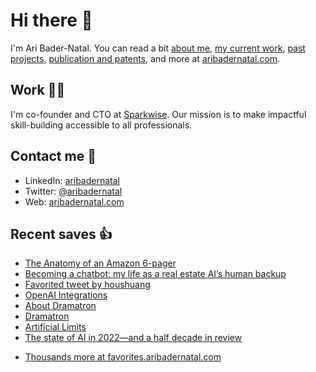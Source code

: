 # Hi there  👋

I'm Ari Bader-Natal. You can read a bit [about me](https://aribadernatal.com), [my current work](https://aribadernatal.com/projects/Sparkwise/), [past projects](https://aribadernatal.com/projects/), [publication and patents](https://aribadernatal.com/publications), and more at [aribadernatal.com](https://aribadernatal.com).

## Work  👨‍💻

I'm co-founder and CTO at [Sparkwise](https://sparkwise.co). Our mission is to make impactful skill-building accessible to all professionals.

## Contact me  💬 

- LinkedIn: [aribadernatal](https://linkedin.com/in/aribadernatal)
- Twitter: [@aribadernatal](https://twitter.com/aribadernatal)
- Web: [aribadernatal.com](https://aribadernatal.com)

## Recent saves  👍

<!--START_SECTION:feed-->
* [The Anatomy of an Amazon 6-pager](https:&#x2F;&#x2F;favorites.aribadernatal.com&#x2F;pocket-favorites&#x2F;2022&#x2F;12&#x2F;the-anatomy-of-an-amazon-6-pager&#x2F;)
* [Becoming a chatbot: my life as a real estate AI’s human backup](https:&#x2F;&#x2F;favorites.aribadernatal.com&#x2F;pocket-favorites&#x2F;2022&#x2F;12&#x2F;becoming-a-chatbot-my-life-as-a-real-estate-ais-human-backup&#x2F;)
* [Favorited tweet by houshuang](https:&#x2F;&#x2F;favorites.aribadernatal.com&#x2F;twitter-favorites&#x2F;2022&#x2F;12&#x2F;favorited-tweet-by-houshuang-11&#x2F;)
* [OpenAI Integrations](https:&#x2F;&#x2F;favorites.aribadernatal.com&#x2F;pocket-favorites&#x2F;2022&#x2F;12&#x2F;openai-integrations&#x2F;)
* [About Dramatron](https:&#x2F;&#x2F;favorites.aribadernatal.com&#x2F;pocket-favorites&#x2F;2022&#x2F;12&#x2F;about-dramatron&#x2F;)
* [Dramatron](https:&#x2F;&#x2F;favorites.aribadernatal.com&#x2F;pocket-favorites&#x2F;2022&#x2F;12&#x2F;dramatron&#x2F;)
* [Artificial Limits](https:&#x2F;&#x2F;favorites.aribadernatal.com&#x2F;pocket-favorites&#x2F;2022&#x2F;12&#x2F;artificial-limits&#x2F;)
* [The state of AI in 2022—and a half decade in review](https:&#x2F;&#x2F;favorites.aribadernatal.com&#x2F;pocket-favorites&#x2F;2022&#x2F;12&#x2F;the-state-of-ai-in-2022-and-a-half-decade-in-review&#x2F;)
<!--END_SECTION:feed-->
* [Thousands more at favorites.aribadernatal.com](https://favorites.aribadernatal.com)
